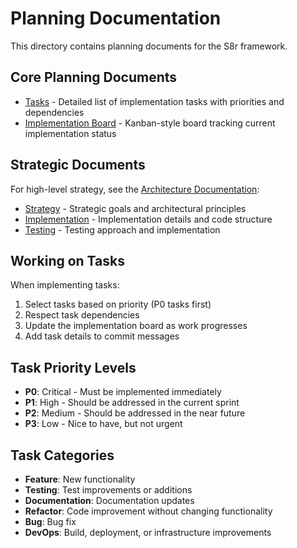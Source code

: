 <!-- 
Copyright (c) 2025 [Eric C. Mumford (@heymumford)](https://github.com/heymumford), Gemini Deep Research, Claude 3.7.
-->

# Planning Documentation

This directory contains planning documents for the S8r framework.

## Core Planning Documents

- [Tasks](tasks.md) - Detailed list of implementation tasks with priorities and dependencies
- [Implementation Board](kanban.md) - Kanban-style board tracking current implementation status

## Strategic Documents

For high-level strategy, see the [Architecture Documentation](../architecture/):

- [Strategy](../architecture/strategy.md) - Strategic goals and architectural principles
- [Implementation](../architecture/implementation.md) - Implementation details and code structure
- [Testing](../architecture/testing.md) - Testing approach and implementation

## Working on Tasks

When implementing tasks:

1. Select tasks based on priority (P0 tasks first)
2. Respect task dependencies
3. Update the implementation board as work progresses
4. Add task details to commit messages

## Task Priority Levels

- **P0**: Critical - Must be implemented immediately
- **P1**: High - Should be addressed in the current sprint
- **P2**: Medium - Should be addressed in the near future
- **P3**: Low - Nice to have, but not urgent

## Task Categories

- **Feature**: New functionality
- **Testing**: Test improvements or additions
- **Documentation**: Documentation updates
- **Refactor**: Code improvement without changing functionality
- **Bug**: Bug fix
- **DevOps**: Build, deployment, or infrastructure improvements
